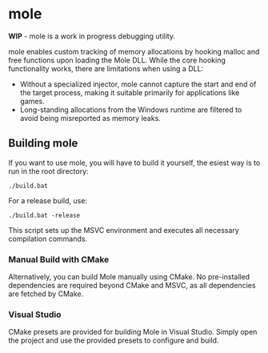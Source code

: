 # mole

**WIP** - mole is a work in progress debugging utility.

mole enables custom tracking of memory allocations by hooking malloc and free functions upon loading the Mole DLL. While the core hooking functionality works, there are limitations when using a DLL:

- Without a specialized injector, mole cannot capture the start and end of the target process, making it suitable primarily for applications like games.
- Long-standing allocations from the Windows runtime are filtered to avoid being misreported as memory leaks.

## Building mole

If you want to use mole, you will have to build it yourself, the esiest way is to run in the root directory:

```shell
./build.bat
```

For a release build, use:

```shell
./build.bat -release
```

This script sets up the MSVC environment and executes all necessary compilation commands.

### Manual Build with CMake
Alternatively, you can build Mole manually using CMake. No pre-installed dependencies are required beyond CMake and MSVC, as all dependencies are fetched by CMake.

### Visual Studio
CMake presets are provided for building Mole in Visual Studio. Simply open the project and use the provided presets to configure and build.